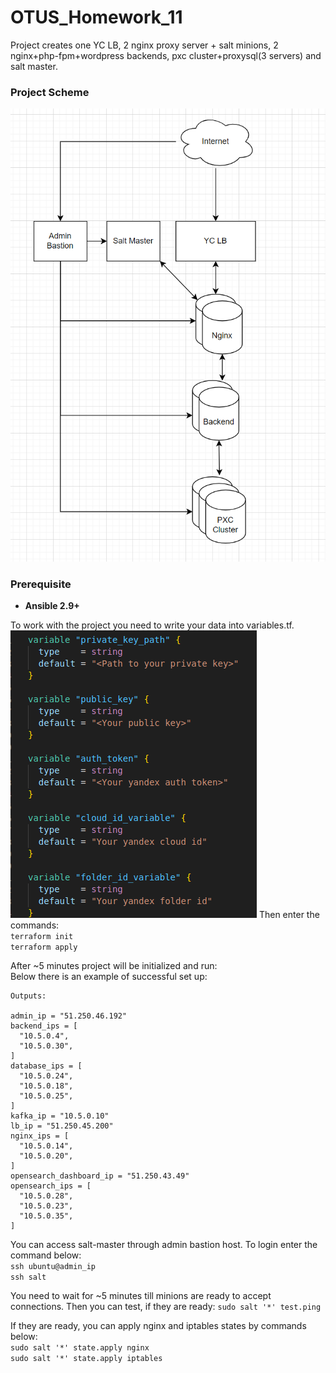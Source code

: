 # OTUS_Homework_11
 
Project creates one YC LB, 2 nginx proxy server + salt minions, 2 nginx+php-fpm+wordpress backends, pxc cluster+proxysql(3 servers) and salt master.
### Project Scheme
![Project Scheme](https://github.com/makkorostelev/OTUS_Homework_11/blob/main/Screenshots/scheme.png)


### Prerequisite

- **Ansible 2.9+**

To work with the project you need to write your data into variables.tf.\
![Variables](https://github.com/makkorostelev/OTUS_Homework_11/blob/main/Screenshots/variables.png)
Then enter the commands:\
`terraform init`\
`terraform apply`

After ~5 minutes project will be initialized and run:\
Below there is an example of successful set up:

```
Outputs:

admin_ip = "51.250.46.192"
backend_ips = [
  "10.5.0.4",
  "10.5.0.30",
]
database_ips = [
  "10.5.0.24",
  "10.5.0.18",
  "10.5.0.25",
]
kafka_ip = "10.5.0.10"
lb_ip = "51.250.45.200"
nginx_ips = [
  "10.5.0.14",
  "10.5.0.20",
]
opensearch_dashboard_ip = "51.250.43.49"
opensearch_ips = [
  "10.5.0.28",
  "10.5.0.23",
  "10.5.0.35",
]

```

You can access salt-master through admin bastion host.
To login enter the command below:\
`ssh ubuntu@admin_ip`\
`ssh salt`

You need to wait for ~5 minutes till minions are ready to accept connections.
Then you can test, if they are ready:
`sudo salt '*' test.ping`

If they are ready, you can apply nginx and iptables states by commands below:\
`sudo salt '*' state.apply nginx`\
`sudo salt '*' state.apply iptables`